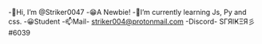 -👋Hi, I’m @Striker0047
-😁A Newbie!
-🌱I’m currently learning Js, Py and css.
-😀Student
-📫Mail- striker004@protonmail.com
-Discord- SΓЯIҜΞЯ彡#6039


